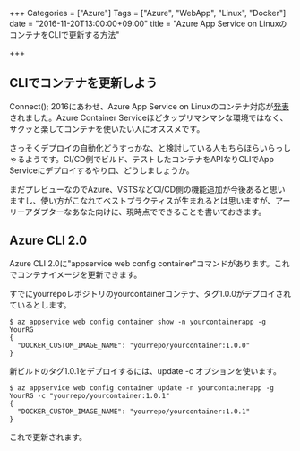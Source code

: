 +++
Categories = ["Azure"]
Tags = ["Azure", "WebApp", "Linux", "Docker"]
date = "2016-11-20T13:00:00+09:00"
title = "Azure App Service on LinuxのコンテナをCLIで更新する方法"

+++

## CLIでコンテナを更新しよう
Connect(); 2016にあわせ、Azure App Service on Linuxのコンテナ対応が[発表](https://azure.microsoft.com/en-us/blog/app-service-on-linux-now-supports-containers-and-asp-net-core/)されました。Azure Container Serviceほどタップリマシマシな環境ではなく、サクッと楽してコンテナを使いたい人にオススメです。

さっそくデプロイの自動化どうすっかな、と検討している人もちらほらいらっしゃるようです。CI/CD側でビルド、テストしたコンテナをAPIなりCLIでApp Serviceにデプロイするやり口、どうしましょうか。

まだプレビューなのでAzure、VSTSなどCI/CD側の機能追加が今後あると思いますし、使い方がこなれてベストプラクティスが生まれるとは思いますが、アーリーアダプターなあなた向けに、現時点でできることを書いておきます。

## Azure CLI 2.0
Azure CLI 2.0に"appservice web config container"コマンドがあります。これでコンテナイメージを更新できます。

すでにyourrepoレポジトリのyourcontainerコンテナ、タグ1.0.0がデプロイされているとします。

```
$ az appservice web config container show -n yourcontainerapp -g YourRG
{
  "DOCKER_CUSTOM_IMAGE_NAME": "yourrepo/yourcontainer:1.0.0"
}
```

新ビルドのタグ1.0.1をデプロイするには、update -c オプションを使います。

```
$ az appservice web config container update -n yourcontainerapp -g YourRG -c "yourrepo/yourcontainer:1.0.1"
{
  "DOCKER_CUSTOM_IMAGE_NAME": "yourrepo/yourcontainer:1.0.1"
}
```

これで更新されます。
